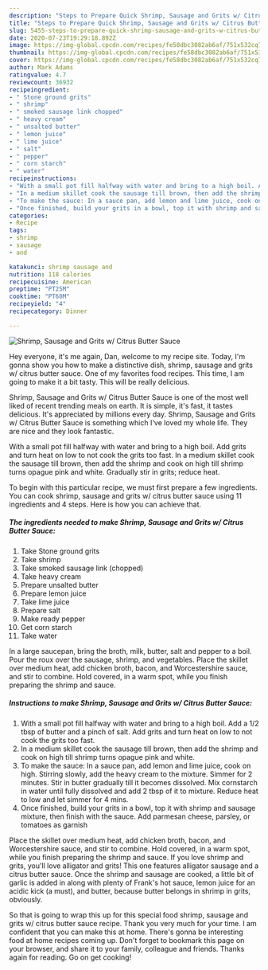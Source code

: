 ```yaml
---
description: "Steps to Prepare Quick Shrimp, Sausage and Grits w/ Citrus Butter Sauce"
title: "Steps to Prepare Quick Shrimp, Sausage and Grits w/ Citrus Butter Sauce"
slug: 5455-steps-to-prepare-quick-shrimp-sausage-and-grits-w-citrus-butter-sauce
date: 2020-07-23T19:29:18.892Z
image: https://img-global.cpcdn.com/recipes/fe58dbc3082ab6af/751x532cq70/shrimp-sausage-and-grits-w-citrus-butter-sauce-recipe-main-photo.jpg
thumbnail: https://img-global.cpcdn.com/recipes/fe58dbc3082ab6af/751x532cq70/shrimp-sausage-and-grits-w-citrus-butter-sauce-recipe-main-photo.jpg
cover: https://img-global.cpcdn.com/recipes/fe58dbc3082ab6af/751x532cq70/shrimp-sausage-and-grits-w-citrus-butter-sauce-recipe-main-photo.jpg
author: Mark Adams
ratingvalue: 4.7
reviewcount: 36932
recipeingredient:
- " Stone ground grits"
- " shrimp"
- " smoked sausage link chopped"
- " heavy cream"
- " unsalted butter"
- " lemon juice"
- " lime juice"
- " salt"
- " pepper"
- " corn starch"
- " water"
recipeinstructions:
- "With a small pot fill halfway with water and bring to a high boil. Add a 1/2 tbsp of butter and a pinch of salt. Add grits and turn heat on low to not cook the grits too fast."
- "In a medium skillet cook the sausage till brown, then add the shrimp and cook on high till shrimp turns opague pink and white."
- "To make the sauce: In a sauce pan, add lemon and lime juice, cook on high. Stirring slowly, add the heavy cream to the mixture. Simmer for 2 minutes. Stir in butter gradually till it becomes dissolved. Mix cornstarch in water until fully dissolved and add 2 tbsp of it to mixture. Reduce heat to low and let simmer for 4 mins."
- "Once finished, build your grits in a bowl, top it with shrimp and sausage mixture, then finish with the sauce. Add parmesan cheese, parsley, or tomatoes as garnish"
categories:
- Recipe
tags:
- shrimp
- sausage
- and

katakunci: shrimp sausage and 
nutrition: 118 calories
recipecuisine: American
preptime: "PT25M"
cooktime: "PT60M"
recipeyield: "4"
recipecategory: Dinner

---
```



![Shrimp, Sausage and Grits w/ Citrus Butter Sauce](https://img-global.cpcdn.com/recipes/fe58dbc3082ab6af/751x532cq70/shrimp-sausage-and-grits-w-citrus-butter-sauce-recipe-main-photo.jpg)

Hey everyone, it's me again, Dan, welcome to my recipe site. Today, I'm gonna show you how to make a distinctive dish, shrimp, sausage and grits w/ citrus butter sauce. One of my favorites food recipes. This time, I am going to make it a bit tasty. This will be really delicious.

Shrimp, Sausage and Grits w/ Citrus Butter Sauce is one of the most well liked of recent trending meals on earth. It is simple, it's fast, it tastes delicious. It's appreciated by millions every day. Shrimp, Sausage and Grits w/ Citrus Butter Sauce is something which I've loved my whole life. They are nice and they look fantastic.

With a small pot fill halfway with water and bring to a high boil. Add grits and turn heat on low to not cook the grits too fast. In a medium skillet cook the sausage till brown, then add the shrimp and cook on high till shrimp turns opague pink and white. Gradually stir in grits; reduce heat.


To begin with this particular recipe, we must first prepare a few ingredients. You can cook shrimp, sausage and grits w/ citrus butter sauce using 11 ingredients and 4 steps. Here is how you can achieve that.

<!--inarticleads1-->

##### The ingredients needed to make Shrimp, Sausage and Grits w/ Citrus Butter Sauce:

1. Take  Stone ground grits
1. Take  shrimp
1. Take  smoked sausage link (chopped)
1. Take  heavy cream
1. Prepare  unsalted butter
1. Prepare  lemon juice
1. Take  lime juice
1. Prepare  salt
1. Make ready  pepper
1. Get  corn starch
1. Take  water


In a large saucepan, bring the broth, milk, butter, salt and pepper to a boil. Pour the roux over the sausage, shrimp, and vegetables. Place the skillet over medium heat, add chicken broth, bacon, and Worcestershire sauce, and stir to combine. Hold covered, in a warm spot, while you finish preparing the shrimp and sauce. 

<!--inarticleads2-->

##### Instructions to make Shrimp, Sausage and Grits w/ Citrus Butter Sauce:

1. With a small pot fill halfway with water and bring to a high boil. Add a 1/2 tbsp of butter and a pinch of salt. Add grits and turn heat on low to not cook the grits too fast.
1. In a medium skillet cook the sausage till brown, then add the shrimp and cook on high till shrimp turns opague pink and white.
1. To make the sauce: In a sauce pan, add lemon and lime juice, cook on high. Stirring slowly, add the heavy cream to the mixture. Simmer for 2 minutes. Stir in butter gradually till it becomes dissolved. Mix cornstarch in water until fully dissolved and add 2 tbsp of it to mixture. Reduce heat to low and let simmer for 4 mins.
1. Once finished, build your grits in a bowl, top it with shrimp and sausage mixture, then finish with the sauce. Add parmesan cheese, parsley, or tomatoes as garnish


Place the skillet over medium heat, add chicken broth, bacon, and Worcestershire sauce, and stir to combine. Hold covered, in a warm spot, while you finish preparing the shrimp and sauce. If you love shrimp and grits, you&#39;ll love alligator and grits! This one features alligator sausage and a citrus butter sauce. Once the shrimp and sausage are cooked, a little bit of garlic is added in along with plenty of Frank&#39;s hot sauce, lemon juice for an acidic kick (a must), and butter, because butter belongs in shrimp in grits, obviously. 

So that is going to wrap this up for this special food shrimp, sausage and grits w/ citrus butter sauce recipe. Thank you very much for your time. I am confident that you can make this at home. There's gonna be interesting food at home recipes coming up. Don't forget to bookmark this page on your browser, and share it to your family, colleague and friends. Thanks again for reading. Go on get cooking!
